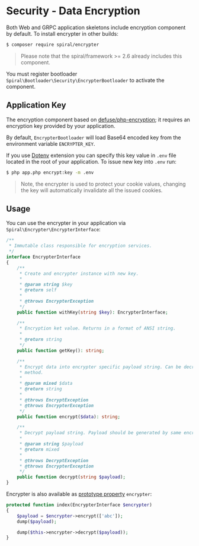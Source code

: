 # Security - Data Encryption
Both Web and GRPC application skeletons include encryption component by default. To install encrypter in other builds:

```bash
$ composer require spiral/encrypter
```

> Please note that the spiral/framework >= 2.6 already includes this component.

You must register bootloader `Spiral\Bootloader\Security\EncrypterBootloader` to activate the component. 

## Application Key
The encryption component based on [defuse/php-encryption](https://github.com/defuse/php-encryption); it requires an encryption key provided by your application. 

By default, `EncrypterBootloader` will load Base64 encoded key from the environment variable `ENCRYPTER_KEY`.

If you use [Dotenv](/extension/dotenv.md) extension you can specify this key value in `.env` file located in the root of your application. To issue new key into `.env` run:

```bash
$ php app.php encrypt:key -m .env
```

> Note, the encrypter is used to protect your cookie values, changing the key will automatically invalidate all the
issued cookies. 

## Usage
You can use the encrypter in your application via `Spiral\Encrypter\EncrypterInterface`:

```php
/**
 * Immutable class responsible for encryption services.
 */
interface EncrypterInterface
{
    /**
     * Create and encrypter instance with new key.
     *
     * @param string $key
     * @return self
     *
     * @throws EncrypterException
     */
    public function withKey(string $key): EncrypterInterface;

    /**
     * Encryption ket value. Returns in a format of ANSI string.
     *
     * @return string
     */
    public function getKey(): string;

    /**
     * Encrypt data into encrypter specific payload string. Can be decrypted only using decrypt()
     * method.
     *
     * @param mixed $data
     * @return string
     *
     * @throws EncryptException
     * @throws EncrypterException
     */
    public function encrypt($data): string;

    /**
     * Decrypt payload string. Payload should be generated by same encrypter using encrypt() method.
     *
     * @param string $payload
     * @return mixed
     *
     * @throws DecryptException
     * @throws EncrypterException
     */
    public function decrypt(string $payload);
}
```

Encrypter is also available as [prototype property](/basics/prototype.md) `encrypter`:

```php
protected function index(EncrypterInterface $encrypter)
{
    $payload = $encrypter->encrypt(['abc']);
    dump($payload);

    dump($this->encrypter->decrypt($payload));
}
```
